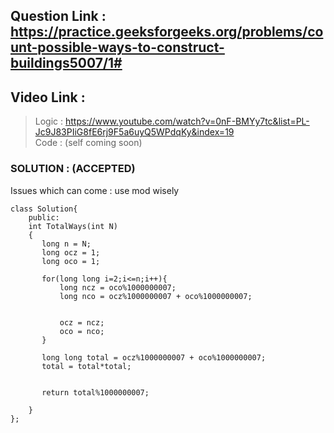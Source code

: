 ## Question Link : https://practice.geeksforgeeks.org/problems/count-possible-ways-to-construct-buildings5007/1#

## Video Link : <br>

> Logic : https://www.youtube.com/watch?v=0nF-BMYy7tc&list=PL-Jc9J83PIiG8fE6rj9F5a6uyQ5WPdqKy&index=19 <br>
> Code : (self coming soon)

### SOLUTION : (ACCEPTED) 
Issues which can come : use mod wisely

```
class Solution{
	public:
	int TotalWays(int N)
	{
	   long n = N;
	   long ocz = 1;
	   long oco = 1;
	   
	   for(long long i=2;i<=n;i++){
	       long ncz = oco%1000000007;
	       long nco = ocz%1000000007 + oco%1000000007;
	       
	       
	       ocz = ncz;
	       oco = nco;
	   }
	   
	   long long total = ocz%1000000007 + oco%1000000007;
	   total = total*total;
	    
	    
	   return total%1000000007;
    	    
	}
};
```
